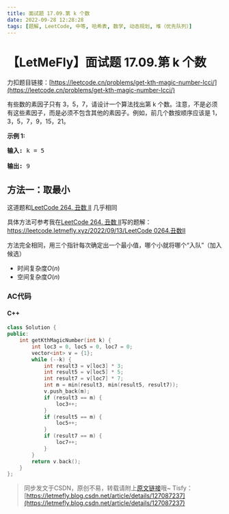 ```yaml
---
title: 面试题 17.09.第 k 个数
date: 2022-09-28 12:28:28
tags: [题解, LeetCode, 中等, 哈希表, 数学, 动态规划, 堆（优先队列）]
---
```


# 【LetMeFly】面试题 17.09.第 k 个数

力扣题目链接：[https://leetcode.cn/problems/get-kth-magic-number-lcci/](https://leetcode.cn/problems/get-kth-magic-number-lcci/)

<p>有些数的素因子只有 3，5，7，请设计一个算法找出第 k 个数。注意，不是必须有这些素因子，而是必须不包含其他的素因子。例如，前几个数按顺序应该是 1，3，5，7，9，15，21。</p>

<p><strong>示例 1:</strong></p>

<pre><strong>输入: </strong>k = 5

<strong>输出: </strong>9
</pre>


## 方法一：取最小

这道题和[LeetCode 264. 丑数 II](https://leetcode.letmefly.xyz/2022/09/13/LeetCode%200264.%E4%B8%91%E6%95%B0II/) 几乎相同

具体方法可参考我在[LeetCode 264. 丑数 II](https://letmefly.blog.csdn.net/article/details/126840084)写的题解：[https://leetcode.letmefly.xyz/2022/09/13/LeetCode 0264.丑数II](https://leetcode.letmefly.xyz/2022/09/13/LeetCode%200264.%E4%B8%91%E6%95%B0II/)

方法完全相同，用三个指针每次确定出一个最小值，哪个小就将哪个“入队”（加入候选）

+ 时间复杂度$O(n)$
+ 空间复杂度$O(n)$

### AC代码

#### C++

```cpp
class Solution {
public:
    int getKthMagicNumber(int k) {
        int loc3 = 0, loc5 = 0, loc7 = 0;
        vector<int> v = {1};
        while (--k) {
            int result3 = v[loc3] * 3;
            int result5 = v[loc5] * 5;
            int result7 = v[loc7] * 7;
            int m = min(result3, min(result5, result7));
            v.push_back(m);
            if (result3 == m) {
                loc3++;
            }
            if (result5 == m) {
                loc5++;
            }
            if (result7 == m) {
                loc7++;
            }
        }
        return v.back();
    }
};
```

> 同步发文于CSDN，原创不易，转载请附上[原文链接](https://leetcode.letmefly.xyz/2022/09/28/LeetCode%20%E9%9D%A2%E8%AF%95%E9%A2%98%2017.09.%20%E7%AC%AC%20k%20%E4%B8%AA%E6%95%B0/)哦~
> Tisfy：[https://letmefly.blog.csdn.net/article/details/127087237](https://letmefly.blog.csdn.net/article/details/127087237)
